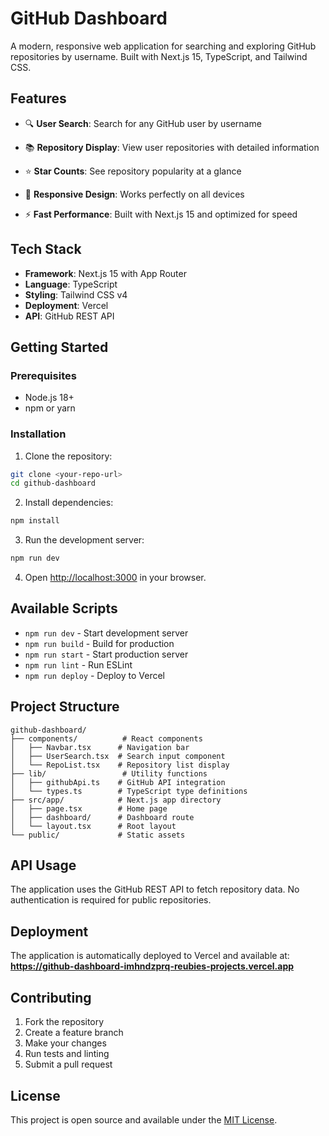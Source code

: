 # GitHub Dashboard

A modern, responsive web application for searching and exploring GitHub repositories by username. Built with Next.js 15, TypeScript, and Tailwind CSS.

## Features

- 🔍 **User Search**: Search for any GitHub user by username
- 📚 **Repository Display**: View user repositories with detailed information
- ⭐ **Star Counts**: See repository popularity at a glance

- 📱 **Responsive Design**: Works perfectly on all devices
- ⚡ **Fast Performance**: Built with Next.js 15 and optimized for speed

## Tech Stack

- **Framework**: Next.js 15 with App Router
- **Language**: TypeScript
- **Styling**: Tailwind CSS v4
- **Deployment**: Vercel
- **API**: GitHub REST API

## Getting Started

### Prerequisites

- Node.js 18+ 
- npm or yarn

### Installation

1. Clone the repository:
```bash
git clone <your-repo-url>
cd github-dashboard
```

2. Install dependencies:
```bash
npm install
```

3. Run the development server:
```bash
npm run dev
```

4. Open [http://localhost:3000](http://localhost:3000) in your browser.

## Available Scripts

- `npm run dev` - Start development server
- `npm run build` - Build for production
- `npm run start` - Start production server
- `npm run lint` - Run ESLint
- `npm run deploy` - Deploy to Vercel

## Project Structure

```
github-dashboard/
├── components/          # React components
│   ├── Navbar.tsx      # Navigation bar
│   ├── UserSearch.tsx  # Search input component
│   └── RepoList.tsx    # Repository list display
├── lib/                 # Utility functions
│   ├── githubApi.ts    # GitHub API integration
│   └── types.ts        # TypeScript type definitions
├── src/app/            # Next.js app directory
│   ├── page.tsx        # Home page
│   ├── dashboard/      # Dashboard route
│   └── layout.tsx      # Root layout
└── public/             # Static assets
```

## API Usage

The application uses the GitHub REST API to fetch repository data. No authentication is required for public repositories.

## Deployment

The application is automatically deployed to Vercel and available at:
**https://github-dashboard-imhndzprq-reubies-projects.vercel.app**

## Contributing

1. Fork the repository
2. Create a feature branch
3. Make your changes
4. Run tests and linting
5. Submit a pull request

## License

This project is open source and available under the [MIT License](LICENSE).
